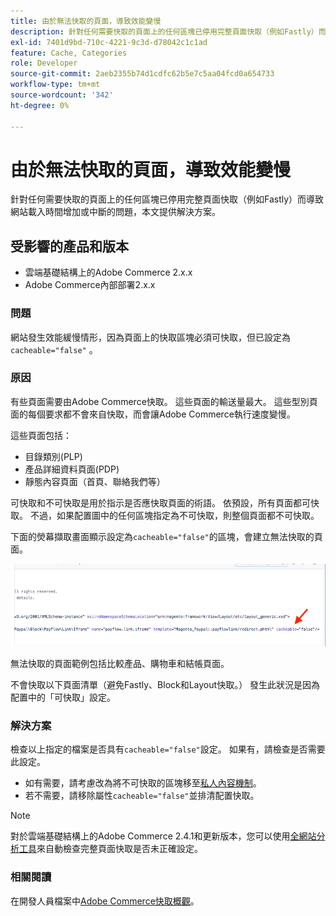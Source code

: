 ```yaml
---
title: 由於無法快取的頁面，導致效能變慢
description: 針對任何需要快取的頁面上的任何區塊已停用完整頁面快取（例如Fastly）而導致網站載入時間增加或中斷的問題，本文提供解決方案。
exl-id: 7401d9bd-710c-4221-9c3d-d78042c1c1ad
feature: Cache, Categories
role: Developer
source-git-commit: 2aeb2355b74d1cdfc62b5e7c5aa04fcd0a654733
workflow-type: tm+mt
source-wordcount: '342'
ht-degree: 0%

---
```


# 由於無法快取的頁面，導致效能變慢

針對任何需要快取的頁面上的任何區塊已停用完整頁面快取（例如Fastly）而導致網站載入時間增加或中斷的問題，本文提供解決方案。

## 受影響的產品和版本

* 雲端基礎結構上的Adobe Commerce 2.x.x
* Adobe Commerce內部部署2.x.x

### 問題

網站發生效能緩慢情形，因為頁面上的快取區塊必須可快取，但已設定為`cacheable="false"` 。

### 原因

有些頁面需要由Adobe Commerce快取。 這些頁面的輸送量最大。 這些型別頁面的每個要求都不會來自快取，而會讓Adobe Commerce執行速度變慢。

這些頁面包括：

* 目錄類別(PLP)
* 產品詳細資料頁面(PDP)
* 靜態內容頁面（首頁、聯絡我們等）

可快取和不可快取是用於指示是否應快取頁面的術語。 依預設，所有頁面都可快取。 不過，如果配置圖中的任何區塊指定為不可快取，則整個頁面都不可快取。

下面的熒幕擷取畫面顯示設定為`cacheable="false"`的區塊，**&#x200B;**&#x200B;會建立無法快取的頁面。

![non_cacheable_kb.png](assets/non_cacheable_kb.png)

無法快取的頁面範例包括比較產品、購物車和結帳頁面。

不會快取以下頁面清單（避免Fastly、Block和Layout快取。） 發生此狀況是因為配置中的「可快取」設定。

### 解決方案

檢查以上指定的檔案是否具有`cacheable="false"`設定。 如果有，請檢查是否需要此設定。

* 如有需要，請考慮改為將不可快取的區塊移至[私人內容機制](https://developer.adobe.com/commerce/php/development/cache/page/private-content/)。
* 若不需要，請移除屬性`cacheable="false"`並排清配置快取。

>[!NOTE]
>
>對於雲端基礎結構上的Adobe Commerce 2.4.1和更新版本，您可以使用[全網站分析工具](https://experienceleague.adobe.com/en/docs/commerce-operations/tools/site-wide-analysis-tool/access)來自動檢查完整頁面快取是否未正確設定。

### 相關閱讀

在開發人員檔案中[Adobe Commerce快取概觀](https://developer.adobe.com/commerce/frontend-core/guide/caching/)。
